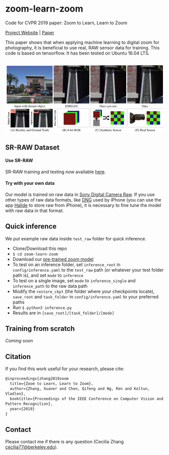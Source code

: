 # zoom-learn-zoom
Code for CVPR 2019 paper: Zoom to Learn, Learn to Zoom

<a href="https://ceciliavision.github.io/project-pages/project-zoom.html" target="_blank">Project Website</a>  |  <a href="" target="_blank">Paper</a>

This paper shows that when applying machine learning to digital zoom for photography, it is beneficial to use real, RAW sensor data for training. This code is based on tensorflow. It has been tested on Ubuntu 16.04 LTS.

## ![](./teaser/teaser.png)


## SR-RAW Dataset

#### Use SR-RAW

SR-RAW training and testing now available <a href="https://drive.google.com/open?id=1UHKEUp77tiCZ9y05JtP6S9Tfo2RftK8m" target="_blank">here</a>.

#### Try with your own data

Our model is trained on raw data in <a href="http://arwviewer.com/" target="_blank">Sony Digital Camera Raw</a>. If you use other types of raw data formats, like [DNG](https://helpx.adobe.com/photoshop/digital-negative.html) used by iPhone (you can use the app [Halide](https://itunes.apple.com/us/app/halide-camera/id885697368?mt=8) to store raw from iPhone), it is necessary to fine tune the model with raw data in that format.


## Quick inference

We put example raw data inside `test_raw` folder for quick inference.

- Clone/Download this repo
- `$ cd zoom-learn-zoom`
- Download our <a href="https://drive.google.com/open?id=1uZdZuLvh_jDo5aO60tLVW4RD7Gf9TP3O" target="_blank"> pre-trained zoom model </a>
- To test on an inference folder, set `inference_root` in  `config/inference.yaml` to the `test_raw` path (or whatever your test folder path is), and set `mode` to `inference`
- To test on a single image, set `mode` to `inference_single` and `inference_path` to the raw data path
- Modify the `restore_ckpt` (the folder where your checkpoints locate), `save_root` and `task_folder` in `config/inference.yaml` to your preferred paths
- Run `$ python3 inference.py`
- Results are in `[save_root]/[task_folder]/[mode]`

## Training from scratch

<em>Coming soon</em>

<!-- - `$ mkdir VGG_Model`
- Download [VGG-19](http://www.vlfeat.org/matconvnet/pretrained/#downloading-the-pre-trained-models). Search `imagenet-vgg-verydeep-19` in this page and download `imagenet-vgg-verydeep-19.mat`. We need the pre-trained VGG-19 model for our hypercolumn input and feature loss
- move the downloaded vgg model to folder `VGG_Model` -->


## Citation

If you find this work useful for your research, please cite:

```
@inproceedings{zhang2019zoom
  title={Zoom to Learn, Learn to Zoom},
  author={Zhang, Xuaner and Chen, Qifeng and Ng, Ren and Koltun, Vladlen},
  booktitle={Proceedings of the IEEE Conference on Computer Vision and Pattern Recognition},
  year={2019}
}
```

## Contact
Please contact me if there is any question (Cecilia Zhang <cecilia77@berkeley.edu>).
